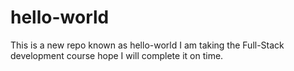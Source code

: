 # hello-world
This is a new repo known as hello-world 
I am taking the Full-Stack development course hope I will complete it on time. 
